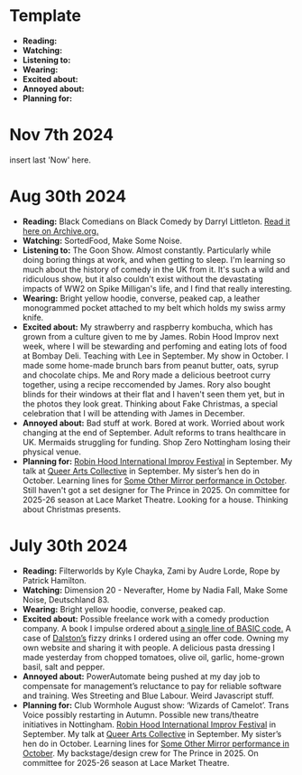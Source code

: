 # Template
- **Reading:** 
- **Watching:** 
- **Listening to:** 
- **Wearing:** 
- **Excited about:** 
- **Annoyed about:** 
- **Planning for:**

# Nov 7th 2024
insert last 'Now' here.

# Aug 30th 2024
- **Reading:** Black Comedians on Black Comedy by Darryl Littleton. [Read it here on Archive.org.](https://archive.org/details/blackcomedianson00litt)
- **Watching:** SortedFood, Make Some Noise.
- **Listening to:** The Goon Show. Almost constantly. Particularly while doing boring things at work, and when getting to sleep. I'm learning so much about the history of comedy in the UK from it. It's such a wild and ridiculous show, but it also couldn't exist without the devastating impacts of WW2 on Spike Milligan's life, and I find that really interesting.
- **Wearing:** Bright yellow hoodie, converse, peaked cap, a leather monogrammed pocket attached to my belt which holds my swiss army knife.
- **Excited about:** My strawberry and raspberry kombucha, which has grown from a culture given to me by James. Robin Hood Improv next week, where I will be stewarding and perfoming and eating lots of food at Bombay Deli. Teaching with Lee in September. My show in October. I made some home-made brunch bars from peanut butter, oats, syrup and chocolate chips. Me and Rory made a delicious beetroot curry together, using a recipe reccomended by James. Rory also bought blinds for their windows at their flat and I haven't seen them yet, but in the photos they look great. Thinking about Fake Christmas, a special celebration that I will be attending with James in December.
- **Annoyed about:** Bad stuff at work. Bored at work. Worried about work changing at the end of September. Adult reforms to trans healthcare in UK. Mermaids struggling for funding. Shop Zero Nottingham losing their physical venue.
- **Planning for:** [Robin Hood International Improv Festival](https://www.robinhoodimprov.co.uk/) in September. My talk at [Queer Arts Collective](https://nottinghamplayhouse.co.uk/project/nottinghams-queer-arts-collective/) in September.  My sister’s hen do in October. Learning lines for [Some Other Mirror performance in October](https://lambethfringe.com/events/some-other-mirrors). Still haven't got a set designer for The Prince in 2025. On committee for 2025-26 season at Lace Market Theatre. Looking for a house. Thinking about Christmas presents.

# July 30th 2024
- **Reading:** Filterworlds by Kyle Chayka, Zami by Audre Lorde, Rope by Patrick Hamilton.
- **Watching:** Dimension 20 - Neverafter, Home by Nadia Fall, Make Some Noise, Deutschland 83. 
- **Wearing:** Bright yellow hoodie, converse, peaked cap.
- **Excited about:** Possible freelance work with a comedy production company. A book I impulse ordered about [a single line of BASIC code.](https://10print.org/) A case of [Dalston’s](https://dalstons.com/) fizzy drinks I ordered using an offer code. Owning my own website and sharing it with people. A delicious pasta dressing I made yesterday from chopped tomatoes, olive oil, garlic, home-grown basil, salt and pepper.
- **Annoyed about:** PowerAutomate being pushed at my day job to compensate for management’s reluctance to pay for reliable software and training. Wes Streeting and Blue Labour. Weird Javascript stuff. 
- **Planning for:** Club Wormhole August show: ‘Wizards of Camelot’. Trans Voice possibly restarting in Autumn. Possible new trans/theatre initiatives in Nottingham. [Robin Hood International Improv Festival](https://www.robinhoodimprov.co.uk/) in September. My talk at [Queer Arts Collective](https://nottinghamplayhouse.co.uk/project/nottinghams-queer-arts-collective/) in September.  My sister’s hen do in October. Learning lines for [Some Other Mirror performance in October](https://lambethfringe.com/events/some-other-mirrors). My backstage/design crew for The Prince in 2025. On committee for 2025-26 season at Lace Market Theatre.